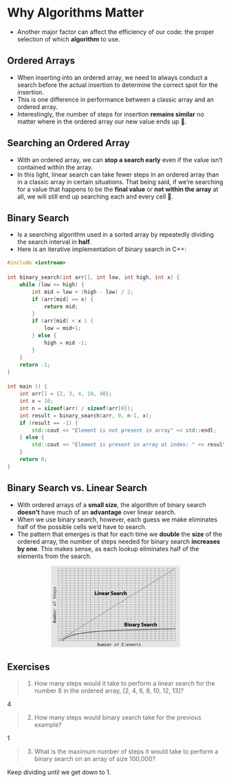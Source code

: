 # Why Algorithms Matter

- Another major factor can affect the efficiency of our code: the proper selection of which **algorithm** to use.

## Ordered Arrays

- When inserting into an ordered array, we need to always conduct a search before the actual insertion to determine the correct spot for the insertion.
- This is one difference in performance between a classic array and an ordered array.
- Interestingly, the number of steps for insertion **remains similar** no matter where in the ordered array our new value ends up 🤒.

## Searching an Ordered Array

- With an ordered array, we can **stop a search early** even if the value isn’t contained within the array.
- In this light, linear search can take fewer steps in an ordered array than in a classic array in certain situations. That being said, if we’re searching for a value that happens to be the **final value** or **not within the array** at all, we will still end up searching each and every cell 🤕.

## Binary Search

- Is a searching algorithm used in a sorted array by repeatedly dividing the search interval in **half**.
- Here is an iterative implementation of binary search in C++:
```c++
#include <iostream>

int binary_search(int arr[], int low, int high, int x) {
    while (low <= high) {
        int mid = low + (high - low) / 2;
        if (arr[mid] == x) {
            return mid;
        }
        if (arr[mid] < x ) {
            low = mid+1;
        } else {
            high = mid -1;
        }
    }
    return -1;
}

int main () {
    int arr[] = {2, 3, 4, 10, 40};
    int x = 10;
    int n = sizeof(arr) / sizeof(arr[0]);
    int result = binary_search(arr, 0, n-1, x);
    if (result == -1) {
        std::cout << "Element is not present in array" << std::endl;
    } else {
        std::cout << "Element is present in array at index: " << result << std::endl;
    }
    return 0;
}
```

## Binary Search vs. Linear Search

- With ordered arrays of a **small size**, the algorithm of binary search **doesn’t** have much of an **advantage** over linear search.
- When we use binary search, however, each guess we make eliminates half of the possible cells we’d have to search.
- The pattern that emerges is that for each time we **double** the **size** of the ordered array, the number of steps needed for binary search **increases by one**. This makes sense, as each lookup eliminates half of the elements from the search.
<p align="center"><img src="./assets/linear-vs-binary-search.png" width="300px"></p>

## Exercises

> 1. How many steps would it take to perform a linear search for the number 8 in the ordered array, [2, 4, 6, 8, 10, 12, 13]?

4

> 2. How many steps would binary search take for the previous example?

1

> 3. What is the maximum number of steps it would take to perform a binary search on an array of size 100,000?

Keep dividing until we get down to 1.
